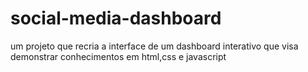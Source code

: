# social-media-dashboard
um projeto que recria a interface de um dashboard interativo que visa demonstrar conhecimentos em html,css e javascript
